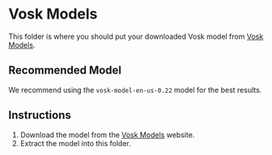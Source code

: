 # Vosk Models

This folder is where you should put your downloaded Vosk model from [Vosk Models](https://alphacephei.com/vosk/models).

## Recommended Model

We recommend using the `vosk-model-en-us-0.22` model for the best results.

## Instructions

1. Download the model from the [Vosk Models](https://alphacephei.com/vosk/models) website.
2. Extract the model into this folder.